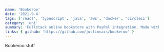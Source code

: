 ```yaml
---
name: 'Bookeroo'
date: '2021-9-4'
tags: ['react', 'typescript', 'java', 'aws', 'docker', 'circleci']
category: 'uni'
summary: 'Fullstack online bookstore with PayPal integration. Made with Java microservices and React frontend. Dockerised and deployed to AWS with CI/CD through CircleCI'
links: { github: 'https://github.com/justinnais/bookeroo' }
---
```


Bookeroo stuff
